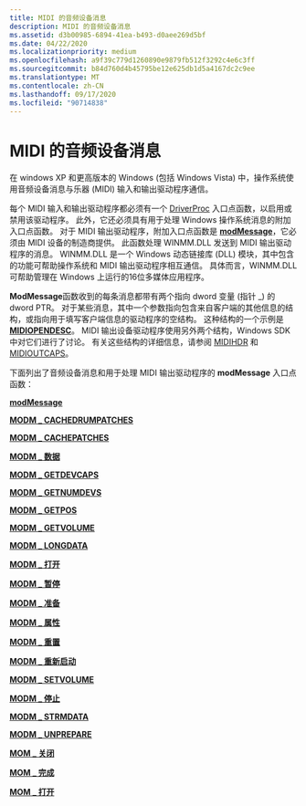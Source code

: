 ```yaml
---
title: MIDI 的音频设备消息
description: MIDI 的音频设备消息
ms.assetid: d3b00985-6894-41ea-b493-d0aee269d5bf
ms.date: 04/22/2020
ms.localizationpriority: medium
ms.openlocfilehash: a9f39c779d1260890e9879fb512f3292c4e6c3ff
ms.sourcegitcommit: b84d760d4b45795be12e625db1d5a4167dc2c9ee
ms.translationtype: MT
ms.contentlocale: zh-CN
ms.lasthandoff: 09/17/2020
ms.locfileid: "90714838"
---
```

# <a name="audio-device-messages-for-midi"></a>MIDI 的音频设备消息


在 windows XP 和更高版本的 Windows (包括 Windows Vista) 中，操作系统使用音频设备消息与乐器 (MIDI) 输入和输出驱动程序通信。

每个 MIDI 输入和输出驱动程序都必须有一个 [DriverProc](/windows/win32/api/mmiscapi/nc-mmiscapi-driverproc) 入口点函数，以启用或禁用该驱动程序。 此外，它还必须具有用于处理 Windows 操作系统消息的附加入口点函数。 对于 MIDI 输出驱动程序，附加入口点函数是 [**modMessage**](/previous-versions/windows/hardware/drivers/ff537532(v=vs.85))，它必须由 MIDI 设备的制造商提供。 此函数处理 WINMM.DLL 发送到 MIDI 输出驱动程序的消息。 WINMM.DLL 是一个 Windows 动态链接库 (DLL) 模块，其中包含的功能可帮助操作系统和 MIDI 输出驱动程序相互通信。 具体而言，WINMM.DLL 可帮助管理在 Windows 上运行的16位多媒体应用程序。

**ModMessage**函数收到的每条消息都带有两个指向 dword 变量 (指针 \_) 的 dword PTR。 对于某些消息，其中一个参数指向包含来自客户端的其他信息的结构，或指向用于填写客户端信息的驱动程序的空结构。 这种结构的一个示例是 [**MIDIOPENDESC**](/windows/win32/api/mmddk/ns-mmddk-midiopendesc_tag)。 MIDI 输出设备驱动程序使用另外两个结构，Windows SDK 中对它们进行了讨论。 有关这些结构的详细信息，请参阅 [MIDIHDR](/windows/win32/api/mmeapi/ns-mmeapi-midihdr) 和 [MIDIOUTCAPS](/windows/win32/api/mmeapi/ns-mmeapi-midioutcaps)。

下面列出了音频设备消息和用于处理 MIDI 输出驱动程序的 **modMessage** 入口点函数：

[**modMessage**](/previous-versions/windows/hardware/drivers/ff537532(v=vs.85))

[**MODM \_ CACHEDRUMPATCHES**](/previous-versions/windows/hardware/drivers/ff537533(v=vs.85))

[**MODM \_ CACHEPATCHES**](/previous-versions/windows/hardware/drivers/ff537534(v=vs.85))

[**MODM \_ 数据**](/previous-versions/windows/hardware/drivers/ff537535(v=vs.85))

[**MODM \_ GETDEVCAPS**](/previous-versions/windows/hardware/drivers/ff537536(v=vs.85))

[**MODM \_ GETNUMDEVS**](/previous-versions/windows/hardware/drivers/ff537537(v=vs.85))

[**MODM \_ GETPOS**](/previous-versions/windows/hardware/drivers/ff537538(v=vs.85))

[**MODM \_ GETVOLUME**](/previous-versions/windows/hardware/drivers/ff537539(v=vs.85))

[**MODM \_ LONGDATA**](/previous-versions/windows/hardware/drivers/ff537540(v=vs.85))

[**MODM \_ 打开**](/previous-versions/windows/hardware/drivers/ff537541(v=vs.85))

[**MODM \_ 暂停**](/previous-versions/windows/hardware/drivers/ff537542(v=vs.85))

[**MODM \_ 准备**](/previous-versions/windows/hardware/drivers/ff537543(v=vs.85))

[**MODM \_ 属性**](/previous-versions/windows/hardware/drivers/ff537544(v=vs.85))

[**MODM \_ 重置**](/previous-versions/windows/hardware/drivers/ff537545(v=vs.85))

[**MODM \_ 重新启动**](/previous-versions/windows/hardware/drivers/ff537546(v=vs.85))

[**MODM \_ SETVOLUME**](/previous-versions/windows/hardware/drivers/ff537547(v=vs.85))

[**MODM \_ 停止**](/previous-versions/windows/hardware/drivers/ff537548(v=vs.85))

[**MODM \_ STRMDATA**](/previous-versions/windows/hardware/drivers/ff537549(v=vs.85))

[**MODM \_ UNPREPARE**](/previous-versions/windows/hardware/drivers/ff537550(v=vs.85))

[**MOM \_ 关闭**](/previous-versions/windows/hardware/drivers/ff537551(v=vs.85))

[**MOM \_ 完成**](/previous-versions/windows/hardware/drivers/ff537552(v=vs.85))

[**MOM \_ 打开**](/previous-versions/windows/hardware/drivers/ff537553(v=vs.85))

 

